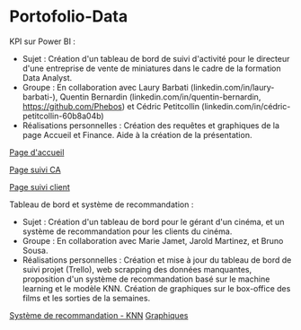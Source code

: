 # Portofolio-Data

KPI sur Power BI : 
   - Sujet : Création d'un tableau de bord de suivi d'activité pour le directeur d'une entreprise de vente de miniatures dans le cadre de la formation Data Analyst.
   - Groupe : En collaboration avec Laury Barbati (linkedin.com/in/laury-barbati-), Quentin Bernardin (linkedin.com/in/quentin-bernardin, https://github.com/Phebos) et Cédric Petitcollin (linkedin.com/in/cédric-petitcollin-60b8a04b)
   - Réalisations personnelles : Création des requêtes et graphiques de la page Accueil et Finance. Aide à la création de la présentation.

[Page d'accueil](https://github.com/Pimpmydata/Portofolio-Data/blob/main/projet1/Page%20Accueil.png)

[Page suivi CA](https://github.com/Pimpmydata/Portofolio-Data/blob/main/projet1/Page%20Finance%202.png)

[Page suivi client](https://github.com/Pimpmydata/Portofolio-Data/blob/main/projet1/Page%20Finance%202.png)

Tableau de bord et système de recommandation :

   - Sujet : Création d'un tableau de bord pour le gérant d'un cinéma, et un système de recommandation pour les clients du cinéma.
   - Groupe : En collaboration avec Marie Jamet, Jarold Martinez, et Bruno Sousa.
   - Réalisations personnelles : Création et mise à jour du tableau de bord de suivi projet (Trello), web scrapping des données manquantes,
                                 proposition d'un système de recommandation basé sur le machine learning et le modèle KNN. Création de
                                 graphiques sur le box-office des films et les sorties de la semaines.
     
[Système de recommandation - KNN](https://github.com/Pimpmydata/Portofolio-Data/blob/main/projet2/ML_Projet_2_BGA.ipynb)
[Graphiques](https://github.com/Pimpmydata/Portofolio-Data/blob/main/projet2/Data_Viz_Projet2.ipynb)
